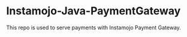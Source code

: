 # Instamojo-Java-PaymentGateway
This repo is used to serve payments with Instamojo Payment Gateway.
